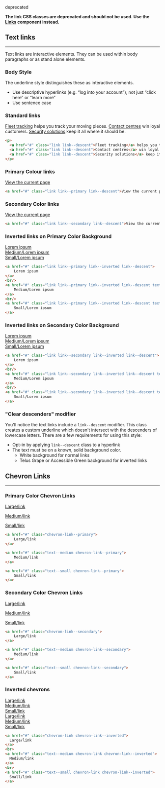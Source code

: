 <span class="docs--badge cardinal">deprecated</span>

**The link CSS classes are deprecated and should not be used. Use the [Links](#links-1) component instead.**

## Text links

---

Text links are interactive elements. They can be used within body paragraphs or as stand alone elements.

### Body Style

The underline style distinguishes these as interactive elements.

- Use descriptive hyperlinks (e.g. “log into your account”), not just “click here” or “learn more”
- Use sentence case

### Standard links

<div class="example example--type">
  <p><a href="#" class="link link--descent">Fleet tracking</a> helps you track your moving pieces. <a href="#" class="link link--descent">Contact centres</a> win loyal customers. <a href="#" class="link link--descent">Security solutions</a> keep it all where it should be.</p>
</div>

```html
<p>
  <a href="#" class="link link--descent">Fleet tracking</a> helps you track your moving pieces.
  <a href="#" class="link link--descent">Contact centres</a> win loyal customers.
  <a href="#" class="link link--descent">Security solutions</a> keep it all where it should be.
</p>
```

### Primary Colour links

<div class="example example--type">
    <a href="#" class="link link--primary link--descent">View the current page</a>
</div>

```html
<a href="#" class="link link--primary link--descent">View the current page</a>
```

### Secondary Color links

<div class="example example--type">
    <a href="#" class="link link--secondary link--descent">View the current page</a>
</div>

```html
<a href="#" class="link link--secondary link--descent">View the current page</a>
```

### Inverted links on Primary Color Background

<div class="example example--inverted example--primary">
    <a href="#" class="link link--primary link--inverted link--descent">
        Lorem ipsum
    </a>
    <br/>
    <a href="#" class="link link--primary link--inverted link--descent text--medium">
        Medium/Lorem ipsum
    </a>
    <br/>
    <a href="#" class="link link--primary link--inverted link--descent text--small">
        Small/Lorem ipsum
    </a>
</div>

```html
<a href="#" class="link link--primary link--inverted link--descent">
    Lorem ipsum
</a>
<br/>
<a href="#" class="link link--primary link--inverted link--descent text--medium">
    Medium/Lorem ipsum
</a>
<br/>
<a href="#" class="link link--primary link--inverted link--descent text--small">
    Small/Lorem ipsum
</a>
```

### Inverted links on Secondary Color Background
<div class="example example--inverted example--secondary">
    <a href="#" class="link link--secondary link--inverted link--descent">
        Lorem ipsum
    </a>
    <br/>
    <a href="#" class="link link--secondary link--inverted link--descent text--medium">
        Medium/Lorem ipsum
    </a>
    <br/>
    <a href="#" class="link link--secondary link--inverted link--descent text--small">
        Small/Lorem ipsum
    </a>
</div>

```html
<a href="#" class="link link--secondary link--inverted link--descent">
    Lorem ipsum
</a>
<br/>
<a href="#" class="link link--secondary link--inverted link--descent text--medium">
    Medium/Lorem ipsum
</a>
<br/>
<a href="#" class="link link--secondary link--inverted link--descent text--small">
    Small/Lorem ipsum
</a>
```

### "Clear descenders" modifier

You'll notice the text links include a `link--descent` modifier. This class creates a custom underline which doesn't intersect with the descenders of lowercase letters. There are a few requirements for using this style:

* Opt-in by applying `link--descent` class to a hyperlink
* The text must be on a *known*, solid background color.
    * White background for normal links
    * Telus Grape or Accessible Green background for inverted links

## Chevron Links

---

### Primary Color Chevron Links

<a href="#" class="chevron-link--primary">Large/link</a>

<a href="#" class="text--medium chevron-link--primary">Medium/link</a>

<a href="#" class="text--small chevron-link--primary">Small/link</a>


```html
<a href="#" class="chevron-link--primary">
    Large/link
</a>

<a href="#" class="text--medium chevron-link--primary">
    Medium/link
</a>

<a href="#" class="text--small chevron-link--primary">
    Small/link
</a>
```

### Secondary Color Chevron Links

<a href="#" class="chevron-link--secondary">Large/link</a>

<a href="#" class="text--medium chevron-link--secondary">Medium/link</a>

<a href="#" class="text--small chevron-link--secondary">Small/link</a>


```html
<a href="#" class="chevron-link--secondary">
    Large/link
</a>

<a href="#" class="text--medium chevron-link--secondary">
    Medium/link
</a>

<a href="#" class="text--small chevron-link--secondary">
    Small/link
</a>
```

### Inverted chevrons

<div class="example example--inverted example--primary">
  <a href="#" class="chevron-link chevron-link--inverted">Large/link</a>
  <br>
  <a href="#" class="text--medium chevron-link chevron-link--inverted">Medium/link</a>
  <br>
  <a href="#" class="text--small chevron-link chevron-link--inverted">Small/link</a>
</div>

<div class="example example--inverted example--secondary">
  <a href="#" class="chevron-link chevron-link--inverted">Large/link</a>
  <br>
  <a href="#" class="text--medium chevron-link chevron-link--inverted">Medium/link</a>
  <br>
  <a href="#" class="text--small chevron-link chevron-link--inverted">Small/link</a>
</div>

```html
<a href="#" class="chevron-link chevron-link--inverted">
  Large/link
</a>
<br>
<a href="#" class="text--medium chevron-link chevron-link--inverted">
  Medium/link
</a>
<br>
<a href="#" class="text--small chevron-link chevron-link--inverted">
  Small/link
</a>
```
